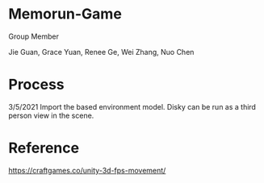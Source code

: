 # Memorun-Game
Group Member

Jie Guan, Grace Yuan, Renee Ge, Wei Zhang, Nuo Chen

# Process

3/5/2021
Import the based environment model.
Disky can be run as a third person view in the scene.
# Reference
https://craftgames.co/unity-3d-fps-movement/
